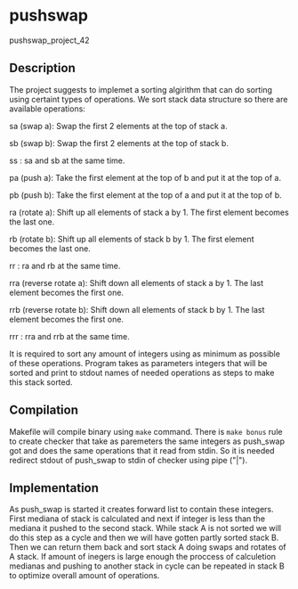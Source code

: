 # pushswap
pushswap_project_42

## Description

The project suggests to implemet a sorting algirithm that can do sorting using certaint types of operations.
We sort stack data structure so there are available operations:

sa (swap a): Swap the first 2 elements at the top of stack a.

sb (swap b): Swap the first 2 elements at the top of stack b.

ss : sa and sb at the same time.

pa (push a): Take the first element at the top of b and put it at the top of a.

pb (push b): Take the first element at the top of a and put it at the top of b.

ra (rotate a): Shift up all elements of stack a by 1. The first element becomes the last one.

rb (rotate b): Shift up all elements of stack b by 1. The first element becomes the last one.

rr : ra and rb at the same time.

rra (reverse rotate a): Shift down all elements of stack a by 1. The last element becomes the first one.

rrb (reverse rotate b): Shift down all elements of stack b by 1. The last element becomes the first one.

rrr : rra and rrb at the same time.

It is required to sort any amount of integers using as minimum as possible of these operations.
Program takes as parameters integers that will be sorted and print to stdout names of needed operations as steps to make this stack sorted.

## Compilation

Makefile will compile binary using ```make``` command.
There is ```make bonus``` rule to create checker that take as paremeters the same integers as push_swap got and does the same operations that it read from stdin.
So it is needed redirect stdout of push_swap to stdin of checker using pipe ("|").

## Implementation

As push_swap is started it creates forward list to contain these integers.
First mediana of stack is calculated and next if integer is less than the mediana it pushed to the second stack.
While stack A is not sorted we will do this step as a cycle and then we will have gotten partly sorted stack B. Then we can return them back and sort stack A doing swaps and rotates of A stack.
If amount of inegers is large enough the proccess of calculetion medianas and pushing to another stack in cycle can be repeated in stack B to optimize overall amount of operations.
